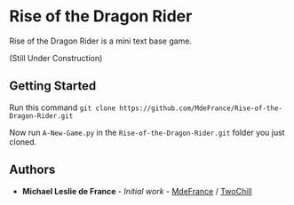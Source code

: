 # Rise of the Dragon Rider

Rise of the Dragon Rider is a mini text base game.



(Still Under Construction)


## Getting Started
Run this command ```git clone https://github.com/MdeFrance/Rise-of-the-Dragon-Rider.git```

Now run ```A-New-Game.py``` in the ```Rise-of-the-Dragon-Rider.git``` folder you just cloned.


## Authors

* **Michael Leslie de France** - *Initial work* - [MdeFrance](https://github.com/MdeFrance) / [TwoChill](https://github.com/TwoChill)
